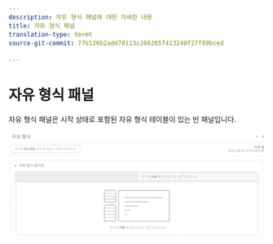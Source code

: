 ```yaml
---
description: 자유 형식 패널에 대한 자세한 내용
title: 자유 형식 패널
translation-type: tm+mt
source-git-commit: 77b126b2add78113c266265f413240f27f89bced

---
```



# 자유 형식 패널

자유 형식 패널은 시작 상태로 포함된 자유 형식 테이블이 있는 빈 패널입니다.

![](assets/freeform-panel.png)

